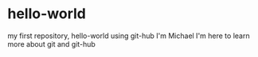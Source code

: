 # hello-world
my first repository, hello-world
using git-hub
I'm Michael
I'm here to learn more about git and git-hub 
